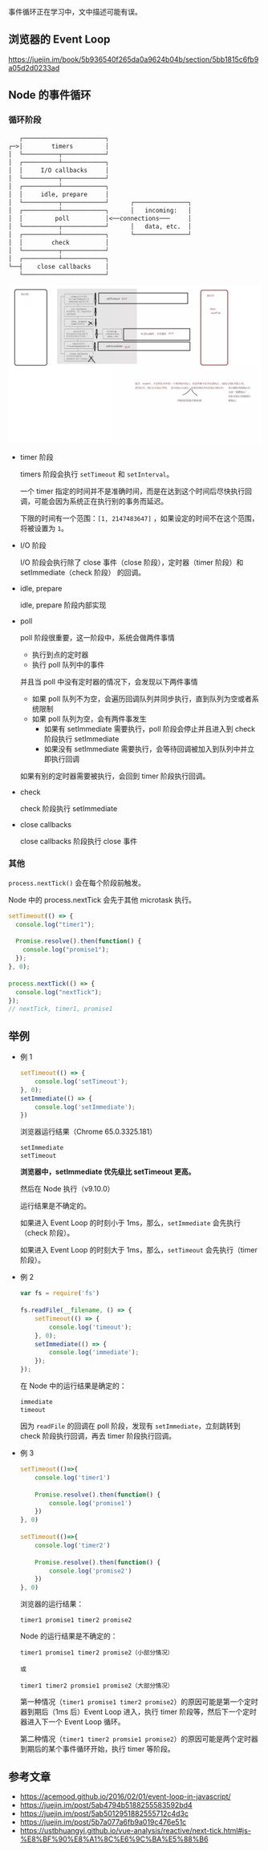 事件循环正在学习中，文中描述可能有误。

## 浏览器的 Event Loop

https://juejin.im/book/5b936540f265da0a9624b04b/section/5bb1815c6fb9a05d2d0233ad

## Node 的事件循环

### 循环阶段

```
   ┌───────────────────────┐
┌─>│        timers         │
│  └──────────┬────────────┘
│  ┌──────────┴────────────┐
│  │     I/O callbacks     │
│  └──────────┬────────────┘
│  ┌──────────┴────────────┐
│  │     idle, prepare     │
│  └──────────┬────────────┘      ┌───────────────┐
│  ┌──────────┴────────────┐      │   incoming:   │
│  │         poll          │<──connections───     │
│  └──────────┬────────────┘      │   data, etc.  │
│  ┌──────────┴────────────┐      └───────────────┘
│  │        check          │
│  └──────────┬────────────┘
│  ┌──────────┴────────────┐
└──┤    close callbacks    │
   └───────────────────────┘
```

![](imgs/2018-06-03-12-17-34.png)

+   timer 阶段

    timers 阶段会执行 `setTimeout` 和 `setInterval`。

    一个 timer 指定的时间并不是准确时间，而是在达到这个时间后尽快执行回调，可能会因为系统正在执行别的事务而延迟。
    
    下限的时间有一个范围：`[1, 2147483647]` ，如果设定的时间不在这个范围，将被设置为 `1`。

+   I/O 阶段

    I/O 阶段会执行除了 close 事件（close 阶段），定时器（timer 阶段）和 setImmediate（check 阶段） 的回调。

+   idle, prepare

    idle, prepare 阶段内部实现

+   poll

    poll 阶段很重要，这一阶段中，系统会做两件事情

    +   执行到点的定时器
    +   执行 poll 队列中的事件

    并且当 poll 中没有定时器的情况下，会发现以下两件事情

    +   如果 poll 队列不为空，会遍历回调队列并同步执行，直到队列为空或者系统限制
    +   如果 poll 队列为空，会有两件事发生
        +   如果有 setImmediate 需要执行，poll 阶段会停止并且进入到 check 阶段执行 setImmediate
        +   如果没有 setImmediate 需要执行，会等待回调被加入到队列中并立即执行回调

    如果有别的定时器需要被执行，会回到 timer 阶段执行回调。

+   check

    check 阶段执行 setImmediate

+   close callbacks

    close callbacks 阶段执行 close 事件

### 其他

`process.nextTick()` 会在每个阶段前触发。

Node 中的 process.nextTick 会先于其他 microtask 执行。

```js
setTimeout(() => {
  console.log("timer1");

  Promise.resolve().then(function() {
    console.log("promise1");
  });
}, 0);

process.nextTick(() => {
  console.log("nextTick");
});
// nextTick, timer1, promise1
```

## 举例

+   例 1

    ```js
    setTimeout(() => {
        console.log('setTimeout');
    }, 0);
    setImmediate(() => {
        console.log('setImmediate');
    })
    ```

    浏览器运行结果（Chrome 65.0.3325.181）

    ```
    setImmediate
    setTimeout
    ```

    **浏览器中，setImmediate 优先级比 setTimeout 更高。**

    然后在 Node 执行（v9.10.0）

    运行结果是不确定的。

    如果进入 Event Loop 的时刻小于 1ms，那么，`setImmediate` 会先执行（check 阶段）。

    如果进入 Event Loop 的时刻大于 1ms，那么，`setTimeout` 会先执行（timer 阶段）。

+   例 2

    ```js
    var fs = require('fs')

    fs.readFile(__filename, () => {
        setTimeout(() => {
            console.log('timeout');
        }, 0);
        setImmediate(() => {
            console.log('immediate');
        });
    });
    ```

    在 Node 中的运行结果是确定的：

    ```
    immediate
    timeout
    ```

    因为 `readFile` 的回调在 poll 阶段，发现有 `setImmediate`，立刻跳转到 check 阶段执行回调，再去 timer 阶段执行回调。

+   例 3

    ```js
    setTimeout(()=>{
        console.log('timer1')

        Promise.resolve().then(function() {
            console.log('promise1')
        })
    }, 0)

    setTimeout(()=>{
        console.log('timer2')

        Promise.resolve().then(function() {
            console.log('promise2')
        })
    }, 0)
    ```

    浏览器的运行结果：

    ```
    timer1 promise1 timer2 promise2
    ```

    Node 的运行结果是不确定的：

    ```
    timer1 promise1 timer2 promise2（小部分情况）

    或 

    timer1 timer2 promsie1 promise2（大部分情况）
    ```

    第一种情况（`timer1 promise1 timer2 promise2`）的原因可能是第一个定时器到期后（1ms 后）Event Loop 进入，执行 timer 阶段等，然后下一个定时器进入下一个 Event Loop 循环。

    第二种情况（`timer1 timer2 promsie1 promise2`）的原因可能是两个定时器到期后的某个事件循环开始，执行 timer 等阶段。

## 参考文章

+   https://acemood.github.io/2016/02/01/event-loop-in-javascript/
+   https://juejin.im/post/5ab4794b5188255583592bd4
+   https://juejin.im/post/5ab5012951882555712c4d3c
+   https://juejin.im/post/5b7a077a6fb9a019c476e51c
+   https://ustbhuangyi.github.io/vue-analysis/reactive/next-tick.html#js-%E8%BF%90%E8%A1%8C%E6%9C%BA%E5%88%B6